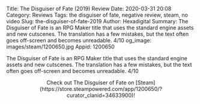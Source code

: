 Title: The Disguiser of Fate (2019) Review
Date: 2020-03-31 20:08
Category: Reviews
Tags: the disguiser of fate, negative review, steam, no video
Slug: the-disguiser-of-fate-2019
Author: Hexadigital
Summary: The Disguiser of Fate is an RPG Maker title that uses the standard engine assets and new cutscenes. The translation has a few mistakes, but the text often goes off-screen and becomes unreadable. 4/10
og_image: images/steam/1200650.jpg
Appid: 1200650

The Disguiser of Fate is an RPG Maker title that uses the standard engine assets and new cutscenes. The translation has a few mistakes, but the text often goes off-screen and becomes unreadable. 4/10

<center>Check out The Disguiser of Fate on [Steam](https://store.steampowered.com/app/1200650/?curator_clanid=34633900)!</center>
